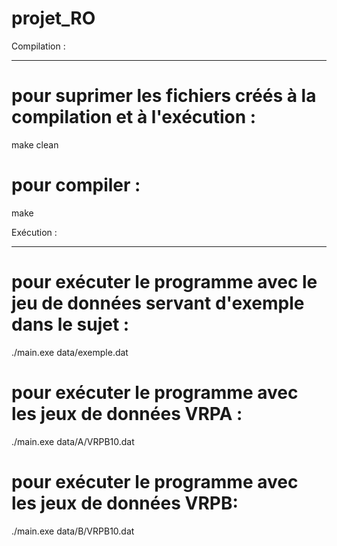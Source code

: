 # projet_RO


Compilation :
________________________


# pour suprimer les fichiers créés à la compilation et à l'exécution :
make clean

# pour compiler :
make




Exécution :
________________________


# pour exécuter le programme avec le jeu de données servant d'exemple dans le sujet :
./main.exe data/exemple.dat

# pour exécuter le programme avec les jeux de données VRPA :
./main.exe data/A/VRPB10.dat

# pour exécuter le programme avec les jeux de données VRPB:
./main.exe data/B/VRPB10.dat 
